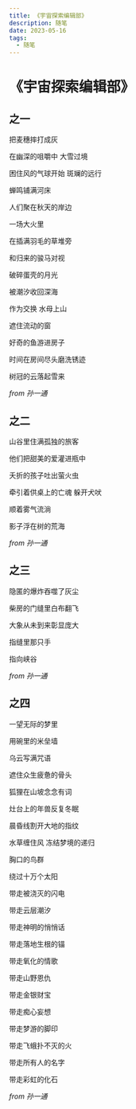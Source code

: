 ```yaml
---
title: 《宇宙探索编辑部》
description: 随笔
date: 2023-05-16
tags:
  - 随笔
---
```

# 《宇宙探索编辑部》


## 之一 
把麦穗摔打成灰

在幽深的咀嚼中 大雪过境

困住风的气球开始 斑斓的远行

蝉鸣铺满河床

人们聚在秋天的岸边

一场大火里

在插满羽毛的草堆旁

和归来的骏马对视

破碎蛋壳的月光

被潮汐收回深海

作为交换 水母上山

遮住流动的窗

好奇的鱼游进房子

时间在房间尽头磨洗锈迹

树冠的云落起雪来



*from 孙一通*


## 之二
 山谷里住满孤独的旅客
 
 他们把甜美的爱灌进瓶中

夭折的孩子吐出萤火虫

牵引着供桌上的亡魂 躲开犬吠

顺着雾气流淌

影子浮在树的荒海

*from 孙一通*

## 之三

隐匿的爆炸吞噬了灰尘

柴房的门缝里白布翻飞

大象从未到来彰显庞大

指缝里那只手

指向峡谷

*from 孙一通*

## 之四

一望无际的梦里

用碗里的米垒墙

乌云写满咒语

遮住众生疲惫的骨头

狐狸在山坡念念有词

灶台上的年兽反复冬眠

晨昏线割开大地的指纹

水草缠住风 冻结梦境的递归

胸口的鸟群

绕过十万个太阳

带走被浇灭的闪电

带走云层潮汐

带走神明的悄悄话

带走落地生根的锚

带走氧化的情歌

带走山野恩仇

带走金银财宝

带走痴心妄想

带走梦游的脚印

带走飞蛾扑不灭的火

带走所有人的名字

带走彩虹的化石

*from 孙一通*